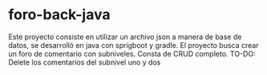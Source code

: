 # foro-back-java
Este proyecto consiste en utilizar un archivo json a manera de base de datos, se desarrolló en java con sprigboot y gradle.
El proyecto busca crear un foro de comentario con subniveles.
Consta de CRUD completo.
TO-DO: Delete los comentarios del subnivel uno y dos
